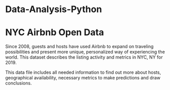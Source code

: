 # Data-Analysis-Python

# NYC Airbnb Open Data

Since 2008, guests and hosts have used Airbnb to expand on traveling possibilities and present more unique, personalized way of experiencing the world. This dataset describes the listing activity and metrics in NYC, NY for 2019.

This data file includes all needed information to find out more about hosts, geographical availability, necessary metrics to make predictions and draw conclusions.
